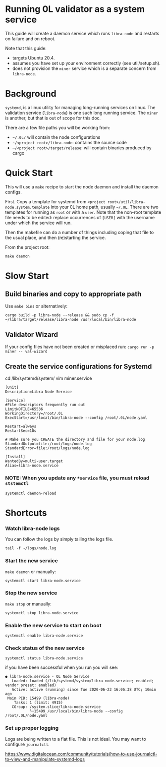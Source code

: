 # Running 0L validator as a system service
This guide will create a daemon service which runs `libra-node` and restarts on failure and on reboot. 

Note that this guide:
- targets Ubuntu 20.4.
- assumes you have set up your environment correctly (see util/setup.sh).
- does not provision the `miner` service which is a separate concern from `libra-node`.

# Background
`systemd`, is a linux utility for managing long-running services on linux. The validation service (`libra-node`) is one such long running service. The `miner` is another, but that is out of scope for this doc.

There are a few file paths you will be working from:

- `~/.0L/` will contain the node configurations
- `~/<project root>/libra-node`: contains the source code
- `~/<project root>/target/release`: will contain binaries produced by cargo

# Quick Start

This will use a `make` recipe to start the node daemon and install the daemon configs.

First. Copy a template for systemd from `<project root>/util/libra-node.system.template` into your 0L home path, usually `~/.0L`. There are two templates for running as `root` or with a `user`. Note that the non-root template file needs to be edited: replace occurrences of `[USER]` with the username under which the service will run.

Then the makefile can do a number of things including coping that file to the usual place, and then (re)starting the service.

From the project root:

`make daemon`

# Slow Start

## Build binaries and copy to appropriate path
Use `make bins` or alternatively:


`cargo build -p libra-node --release && sudo cp -f ~/libra/target/release/libra-node /usr/local/bin/libra-node`

## Validator Wizard

If your config files have not been created or misplaced run:
`cargo run -p miner -- val-wizard`

## Create the service configurations for Systemd
cd /lib/systemd/system/
vim miner.service

```
[Unit]
Description=Libra Node Service

[Service]
#File descriptors frequently run out
LimitNOFILE=65536
WorkingDirectory=/root/.0L
ExecStart=/usr/local/bin/libra-node --config /root/.0L/node.yaml

Restart=always
RestartSec=10s

# Make sure you CREATE the directory and file for your node.log
StandardOutput=file:/root/logs/node.log
StandardError=file:/root/logs/node.log

[Install]
WantedBy=multi-user.target
Alias=libra-node.service
```
### NOTE: When you update any `*service` file, you must reload `ststemctl`
`systemctl daemon-reload`


# Shortcuts 

### Watch libra-node logs

You can follow the logs by simply tailing the logs file.

`tail -f ~/logs/node.log`

### Start the new service
`make daemon` or manually:

`systemctl start libra-node.service`

### Stop the new service
`make stop` or manually:

`systemctl stop libra-node.service`

### Enable the new service to start on boot
`systemctl enable libra-node.service`

### Check status of the new service
`systemctl status libra-node.service`

if you have been successful when you run you will see:
```
● libra-node.service - OL Node Service
   Loaded: loaded (/lib/systemd/system/libra-node.service; enabled; vendor preset: enabled)
   Active: active (running) since Tue 2020-06-23 16:06:38 UTC; 10min ago
 Main PID: 15499 (libra-node)
    Tasks: 1 (limit: 4915)
   CGroup: /system.slice/libra-node.service
           └─15499 /usr/local/bin/libra-node --config /root/.0L/node.yaml
```


### Set up proper logging

Logs are being written to a flat file. This is not ideal. You may want to configure `journalctl`.

https://www.digitalocean.com/community/tutorials/how-to-use-journalctl-to-view-and-manipulate-systemd-logs


